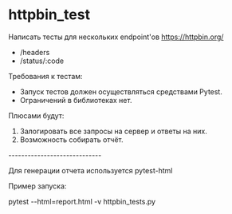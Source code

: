 # httpbin_test

Написать тесты для нескольких endpoint'ов https://httpbin.org/
<ul>
  <li>/headers</li>
  <li>/status/:code</li>
</ul>
Требования к тестам:
<ul>
  <li>Запуск тестов должен осуществляться средствами Pytest.</li>
  <li>Ограничений в библиотеках нет.</li>
</ul>
Плюсами будут:
<ol>
<li>Залогировать все запросы на сервер и ответы на них.</li>
<li>Возможность собирать отчёт.</li>
</ol>
-----------------------------

Для генерации отчета используется pytest-html

Пример запуска:

pytest --html=report.html -v httpbin_tests.py
